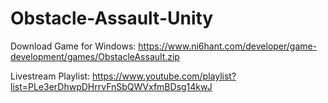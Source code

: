 # Obstacle-Assault-Unity

Download Game for Windows: https://www.ni6hant.com/developer/game-development/games/ObstacleAssault.zip

Livestream Playlist: https://www.youtube.com/playlist?list=PLe3erDhwpDHrrvFnSbQWVxfmBDsg14kwJ
